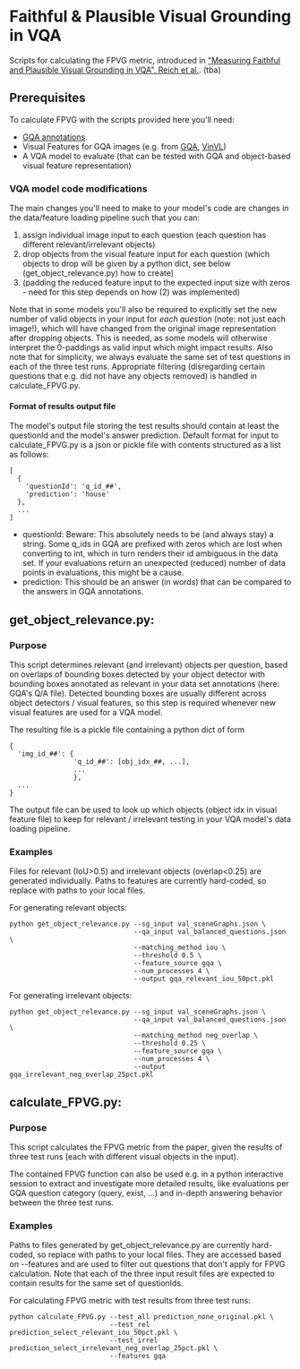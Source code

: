 # Faithful & Plausible Visual Grounding in VQA

Scripts for calculating the FPVG metric, introduced in ["Measuring Faithful and Plausible Visual Grounding in VQA", Reich et al.](http://arxiv.org/). (tba)

## Prerequisites
To calculate FPVG with the scripts provided here you'll need:
- [GQA annotations](https://cs.stanford.edu/people/dorarad/gqa/download.html).
- Visual Features for GQA images (e.g. from [GQA](https://cs.stanford.edu/people/dorarad/gqa/download.html), [VinVL](https://github.com/pzzhang/VinVL/blob/main/DOWNLOAD.md))
- A VQA model to evaluate (that can be tested with GQA and object-based visual feature representation)

### VQA model code modifications

The main changes you'll need to make to your model's code are changes in the data/feature loading pipeline such that you can: 
1. assign individual image input to each question (each question has different relevant/irrelevant objects)
2. drop objects from the visual feature input for each question (which objects to drop will be given by a python dict, see below (get_object_relevance.py) how to create)
3. (padding the reduced feature input to the expected input size with zeros - need for this step depends on how (2) was implemented)

Note that in some models you'll also be required to explicitly set the new number of valid objects in your input for *each question* (note: not just each image!), which will have changed from the original image representation after dropping objects. This is needed, as some models will otherwise interpret the 0-paddings as valid input which might impact results. 
Also note that for simplicity, we always evaluate the same set of test questions in each of the three test runs. Appropriate filtering (disregarding certain questions that e.g. did not have any objects removed) is handled in calculate_FPVG.py.

#### Format of results output file
The model's output file storing the test results should contain at least the questionId and the model's answer prediction. Default format for input to calculate_FPVG.py is a json or pickle file with contents structured as a list as follows:
```
[
  {
    'questionId': 'q_id_##',
    'prediction': 'house'
  },
  ...
]
```
- questionId: Beware: This absolutely needs to be (and always stay) a string. Some q_ids in GQA are prefixed with zeros which are lost when converting to int, which in turn renders their id ambiguous in the data set. If your evaluations return an unexpected (reduced) number of data points in evaluations, this might be a cause.
- prediction: This should be an answer (in words) that can be compared to the answers in GQA annotations. 

## get_object_relevance.py:
### Purpose
This script determines relevant (and irrelevant) objects per question, based on overlaps of bounding boxes detected by your object detector with bounding boxes annotated as relevant in your data set annotations (here: GQA's Q/A file). Detected bounding boxes are usually different across object detectors / visual features, so this step is required whenever new visual features are used for a VQA model.

The resulting file is a pickle file containing a python dict of form 
```
{
  'img_id_##': {
                'q_id_##': [obj_idx_##, ...],
                ...
                },
  ...
} 
```
The output file can be used to look up which objects (object idx in visual feature file) to keep for relevant / irrelevant testing in your VQA model's data loading pipeline.

### Examples 
Files for relevant (IoU>0.5) and irrelevant objects (overlap<0.25) are generated individually. Paths to features are currently hard-coded, so replace with paths to your local files.

For generating relevant objects:
```
python get_object_relevance.py --sg_input val_sceneGraphs.json \
                               --qa_input val_balanced_questions.json \
                               --matching_method iou \
                               --threshold 0.5 \
                               --feature_source gqa \
                               --num_processes 4 \
                               --output gqa_relevant_iou_50pct.pkl 
```

For generating irrelevant objects:
```
python get_object_relevance.py --sg_input val_sceneGraphs.json \
                               --qa_input val_balanced_questions.json \
                               --matching_method neg_overlap \
                               --threshold 0.25 \
                               --feature_source gqa \
                               --num_processes 4 \
                               --output gqa_irrelevant_neg_overlap_25pct.pkl 
```



###

## calculate_FPVG.py:
### Purpose
This script calculates the FPVG metric from the paper, given the results of three test runs (each with different visual objects in the input).

The contained FPVG function can also be used e.g. in a python interactive session to extract and investigate more detailed results, like evaluations per GQA question category (query, exist, ...) and in-depth answering behavior between the three test runs.

### Examples 
Paths to files generated by get_object_relevance.py are currently hard-coded, so replace with paths to your local files. They are accessed based on --features and are used to filter out questions that don't apply for FPVG calculation. Note that each of the three input result files are expected to contain results for the same set of questionIds.

For calculating FPVG metric with test results from three test runs:
```
python calculate_FPVG.py --test_all prediction_none_original.pkl \
                         --test_rel prediction_select_relevant_iou_50pct.pkl \
                         --test_irrel prediction_select_irrelevant_neg_overlap_25pct.pkl \
                         --features gqa
```
                         
                         


